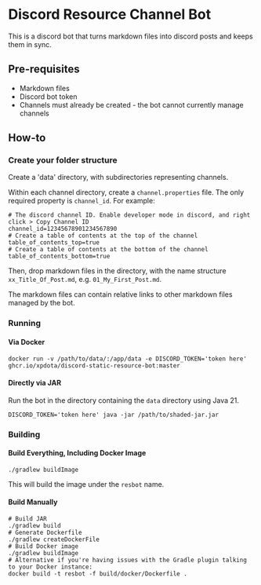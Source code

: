# Discord Resource Channel Bot

This is a discord bot that turns markdown files into discord posts and keeps them in sync.

## Pre-requisites

- Markdown files
- Discord bot token
- Channels must already be created - the bot cannot currently manage channels

## How-to

### Create your folder structure

Create a 'data' directory, with subdirectories representing channels.

Within each channel directory, create a `channel.properties` file. The only required property is `channel_id`. For example:
```properties
# The discord channel ID. Enable developer mode in discord, and right click > Copy Channel ID
channel_id=12345678901234567890
# Create a table of contents at the top of the channel
table_of_contents_top=true
# Create a table of contents at the bottom of the channel
table_of_contents_bottom=true
```

Then, drop markdown files in the directory, with the name structure `xx_Title_Of_Post.md`, e.g. `01_My_First_Post.md`.

The markdown files can contain relative links to other markdown files managed by the bot.

### Running

#### Via Docker

`docker run -v /path/to/data/:/app/data -e DISCORD_TOKEN='token here' ghcr.io/xpdota/discord-static-resource-bot:master`

#### Directly via JAR

Run the bot in the directory containing the `data` directory using Java 21.

`DISCORD_TOKEN='token here' java -jar /path/to/shaded-jar.jar`

### Building

#### Build Everything, Including Docker Image

`./gradlew buildImage`

This will build the image under the `resbot` name.

#### Build Manually

```shell
# Build JAR
./gradlew build
# Generate Dockerfile
./gradlew createDockerFile
# Build Docker image
./gradlew buildImage
# Alternative if you're having issues with the Gradle plugin talking to your Docker instance:
docker build -t resbot -f build/docker/Dockerfile .
```
